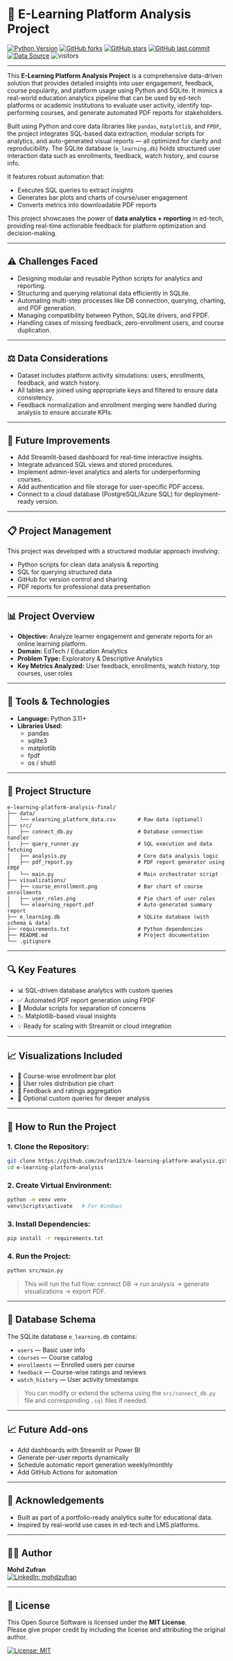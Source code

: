 # 🔁 E-Learning Platform Analysis Project

[![Python Version](https://img.shields.io/badge/python-3.11%2B-blue.svg)](https://www.python.org/)
[![GitHub forks](https://img.shields.io/github/forks/zufran123/e-learning-analysis?style=flat)](https://github.com/zufran123/e-learning-analysis/network/members)
[![GitHub stars](https://img.shields.io/github/stars/zufran123/e-learning-analysis?style=flat)](https://github.com/zufran123/e-learning-analysis/stargazers)
[![GitHub last commit](https://img.shields.io/github/last-commit/zufran123/e-learning-analysis?style=flat)](https://github.com/zufran123/e-learning-analysis/commits)
[![Data Source](https://img.shields.io/badge/Data-Kaggle-blue?style=flat)](https://www.kaggle.com/)
![visitors](https://visitor-badge.laobi.icu/badge?page_id=zufran123.e-learning-analysis)


---

This **E-Learning Platform Analysis Project** is a comprehensive data-driven solution that provides detailed insights into user engagement, feedback, course popularity, and platform usage using Python and SQLite. It mimics a real-world education analytics pipeline that can be used by ed-tech platforms or academic institutions to evaluate user activity, identify top-performing courses, and generate automated PDF reports for stakeholders.

Built using Python and core data libraries like `pandas`, `matplotlib`, and `FPDF`, the project integrates SQL-based data extraction, modular scripts for analytics, and auto-generated visual reports — all optimized for clarity and reproducibility. The SQLite database (`e_learning.db`) holds structured user interaction data such as enrollments, feedback, watch history, and course info.

It features robust automation that:
- Executes SQL queries to extract insights
- Generates bar plots and charts of course/user engagement
- Converts metrics into downloadable PDF reports

This project showcases the power of **data analytics + reporting** in ed-tech, providing real-time actionable feedback for platform optimization and decision-making.

---

## ⚠️ Challenges Faced

- Designing modular and reusable Python scripts for analytics and reporting.
- Structuring and querying relational data efficiently in SQLite.
- Automating multi-step processes like DB connection, querying, charting, and PDF generation.
- Managing compatibility between Python, SQLite drivers, and FPDF.
- Handling cases of missing feedback, zero-enrollment users, and course duplication.

---

## ⚖️ Data Considerations

- Dataset includes platform activity simulations: users, enrollments, feedback, and watch history.
- All tables are joined using appropriate keys and filtered to ensure data consistency.
- Feedback normalization and enrollment merging were handled during analysis to ensure accurate KPIs.

---

## 🚀 Future Improvements

- Add Streamlit-based dashboard for real-time interactive insights.
- Integrate advanced SQL views and stored procedures.
- Implement admin-level analytics and alerts for underperforming courses.
- Add authentication and file storage for user-specific PDF access.
- Connect to a cloud database (PostgreSQL/Azure SQL) for deployment-ready version.

---

## 📋 Project Management

This project was developed with a structured modular approach involving:

- Python scripts for clean data analysis & reporting  
- SQL for querying structured data  
- GitHub for version control and sharing  
- PDF reports for professional data presentation

---

## 📊 Project Overview

- **Objective:** Analyze learner engagement and generate reports for an online learning platform.
- **Domain:** EdTech / Education Analytics
- **Problem Type:** Exploratory & Descriptive Analytics
- **Key Metrics Analyzed:** User feedback, enrollments, watch history, top courses, user roles

---

## 🧰 Tools & Technologies

- **Language:** Python 3.11+
- **Libraries Used:**
  - pandas
  - sqlite3
  - matplotlib
  - fpdf
  - os / shutil

---

## 📁 Project Structure

```
e-learning-platform-analysis-final/
├── data/
│   └── elearning_platform_data.csv       # Raw data (optional)
├── src/
│   ├── connect_db.py                     # Database connection handler
│   ├── query_runner.py                   # SQL execution and data fetching
│   ├── analysis.py                       # Core data analysis logic
│   ├── pdf_report.py                     # PDF report generator using FPDF
│   └── main.py                           # Main orchestrator script
├── visualizations/
│   ├── course_enrollment.png             # Bar chart of course enrollments
│   ├── user_roles.png                    # Pie chart of user roles
│   └── elearning_report.pdf              # Auto-generated summary report
├── e_learning.db                         # SQLite database (with schema & data)
├── requirements.txt                      # Python dependencies
├── README.md                             # Project documentation
└── .gitignore
```

---

## 🔍 Key Features

- 📊 SQL-driven database analytics with custom queries  
- ✅ Automated PDF report generation using FPDF  
- 📄 Modular scripts for separation of concerns  
- 📉 Matplotlib-based visual insights  
- 💡 Ready for scaling with Streamlit or cloud integration

---

## 📈 Visualizations Included

- 📌 Course-wise enrollment bar plot  
- 📌 User roles distribution pie chart  
- 📌 Feedback and ratings aggregation  
- 📌 Optional custom queries for deeper analysis

---

## 🚀 How to Run the Project

### 1. Clone the Repository:

```bash
git clone https://github.com/zufran123/e-learning-platform-analysis.git
cd e-learning-platform-analysis
```

### 2. Create Virtual Environment:

```bash
python -m venv venv
venv\Scripts\activate   # For Windows
```

### 3. Install Dependencies:

```bash
pip install -r requirements.txt
```

### 4. Run the Project:

```bash
python src/main.py
```

> This will run the full flow: connect DB → run analysis → generate visualizations → export PDF.

---

## 📂 Database Schema

The SQLite database `e_learning.db` contains:

- `users` — Basic user info  
- `courses` — Course catalog  
- `enrollments` — Enrolled users per course  
- `feedback` — Course-wise ratings and reviews  
- `watch_history` — User activity timestamps  

> You can modify or extend the schema using the `src/connect_db.py` file and corresponding `.sql` files if needed.

---

## 📈 Future Add-ons

- Add dashboards with Streamlit or Power BI  
- Generate per-user reports dynamically  
- Schedule automatic report generation weekly/monthly  
- Add GitHub Actions for automation

---

## 🙌 Acknowledgements

- Built as part of a portfolio-ready analytics suite for educational data.  
- Inspired by real-world use cases in ed-tech and LMS platforms.

---

## 👨‍💻 Author

**Mohd Zufran**  
[![LinkedIn: mohdzufran](https://img.shields.io/badge/LinkedIn-mohdzufran-blue?style=flat-square&logo=linkedin)](https://linkedin.com/in/mohdzufran)

---

## 📄 License

This Open Source Software is licensed under the **MIT License**.  
Please give proper credit by including the license and attributing the original author.

[![License: MIT](https://img.shields.io/badge/License-MIT-yellow.svg)](https://opensource.org/licenses/MIT)

